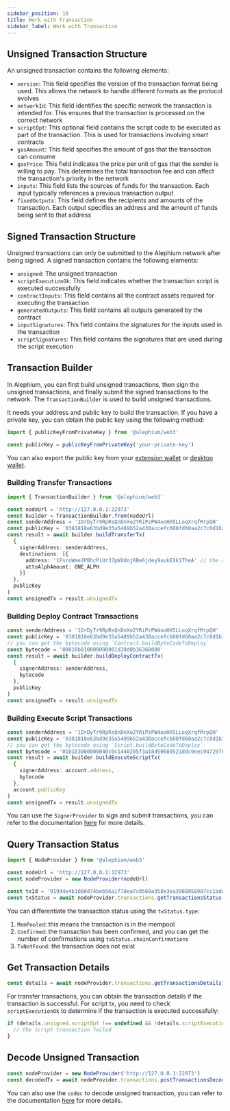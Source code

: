 ```yaml
---
sidebar_position: 10
title: Work with Transaction
sidebar_label: Work with Transaction
---
```


## Unsigned Transaction Structure

An unsigned transaction contains the following elements:

* `version`: This field specifies the version of the transaction format being used. This allows the network to handle different formats as the protocol evolves
* `networkId`: This field identifies the specific network the transaction is intended for. This ensures that the transaction is processed on the correct network
* `scriptOpt`: This optional field contains the script code to be executed as part of the transaction. This is used for transactions involving smart contracts
* `gasAmount`: This field specifies the amount of gas that the transaction can consume
* `gasPrice`: This field indicates the price per unit of gas that the sender is willing to pay. This determines the total transaction fee and can affect the transaction's priority in the network
* `inputs`: This field lists the sources of funds for the transaction. Each input typically references a previous transaction output
* `fixedOutputs`: This field defines the recipients and amounts of the transaction. Each output specifies an address and the amount of funds being sent to that address

## Signed Transaction Structure

Unsigned transactions can only be submitted to the Alephium network after being signed. A signed transaction contains the following elements:

* `unsigned`: The unsigned transaction
* `scriptExecutionOk`: This field indicates whether the transaction script is executed successfully
* `contractInputs`: This field contains all the contract assets required for executing the transaction
* `generatedOutputs`: This field contains all outputs generated by the contract
* `inputSignatures`: This field contains the signatures for the inputs used in the transaction
* `scriptSignatures`: This field contains the signatures that are used during the script execution

## Transaction Builder

In Alephium, you can first build unsigned transactions, then sign the unsigned transactions, and finally submit the signed transactions to the network. The `TransactionBuilder` is used to build unsigned transactions.

It needs your address and public key to build the transaction. If you have a private key, you can obtain the public key using the following method:

```typescript
import { publicKeyFromPrivateKey } from '@alephium/web3'

const publicKey = publicKeyFromPrivateKey('your-private-key')
```

You can also export the public key from your [extension wallet](/wallet/extension-wallet/getting-started#edit-account) or [desktop wallet](/wallet/desktop-wallet/getting-started.md#5-export-public-key-and-private-key).

### Building Transfer Transactions

```typescript
import { TransactionBuilder } from '@alephium/web3'

const nodeUrl = 'http://127.0.0.1:22973'
const builder = TransactionBuilder.from(nodeUrl)
const senderAddress = '1DrDyTr9RpRsQnDnXo2YRiPzPW4ooHX5LLoqXrqfMrpQH'
const publicKey = '0381818e63bd9e35a5489b52a430accefc608fd60aa2c7c0d1b393b5239aedf6b0'
const result = await builder.buildTransferTx(
  {
    signerAddress: senderAddress,
    destinations: [{
      address: '1FsroWmeJPBhcPiUr37pWXdojRBe6jdey9uukEXk1TheA' // the receiver address
      attoAlphAmount: ONE_ALPH
    }]
  },
  publicKey
)
const unsignedTx = result.unsignedTx
```

### Building Deploy Contract Transactions

```typescript
const senderAddress = '1DrDyTr9RpRsQnDnXo2YRiPzPW4ooHX5LLoqXrqfMrpQH'
const publicKey = '0381818e63bd9e35a5489b52a430accefc608fd60aa2c7c0d1b393b5239aedf6b0'
// you can get the bytecode using `Contract.buildByteCodeToDeploy`
const bytecode = '00010b010000000001d38d0b36360000'
const result = await builder.buildDeployContractTx(
  {
    signerAddress: senderAddress,
    bytecode
  },
  publicKey
)
const unsignedTx = result.unsignedTx
```

### Building Execute Script Transactions

```typescript
const senderAddress = '1DrDyTr9RpRsQnDnXo2YRiPzPW4ooHX5LLoqXrqfMrpQH'
const publicKey = '0381818e63bd9e35a5489b52a430accefc608fd60aa2c7c0d1b393b5239aedf6b0'
// you can get the bytecode using `Script.buildByteCodeToDeploy`
const bytecode = '010103000000040c0c1440205f3a18d50689521ddc9eec9472976c5495301169ae2d21af662e0836fb87f6ff0100'
const result = await builder.buildExecuteScriptTx(
  {
    signerAddress: account.address,
    bytecode
  },
  account.publicKey
)
const unsignedTx = result.unsignedTx
```

You can use the `SignerProvider` to sign and submit transactions, you can refer to the documentation [here](./signer-provider.md#usage-of-signerprovider) for more details.

## Query Transaction Status

```typescript
import { NodeProvider } from '@alephium/web3'

const nodeUrl = 'http://127.0.0.1:12973'
const nodeProvider = new NodeProvider(nodeUrl)

const txId = '919d4e4b1080d74beb56a1f78ea7c0569a358e3ea3988058987cc1addf4b93cc'
const txStatus = await nodeProvider.transactions.getTransactionsStatus({ txId })
```

You can differentiate the transaction status using the `txStatus.type`:

1. `MemPooled`: this means the transaction is in the mempool
2. `Confirmed`: the transaction has been confirmed, and you can get the number of confirmations using `txStatus.chainConfirmations`
3. `TxNotFound`: the transaction does not exist

## Get Transaction Details

```typescript
const details = await nodeProvider.transactions.getTransactionsDetailsTxid(txId)
```

For transfer transactions, you can obtain the transaction details if the transaction is successful. For script tx, you need to check `scriptExecutionOk` to determine if the transaction is executed successfully:

```typescript
if (details.unsigned.scriptOpt !== undefined && !details.scriptExecutionOk) {
  // the script transaction failed
}
```

## Decode Unsigned Transaction

```typescript
const nodeProvider = new NodeProvider('http://127.0.0.1:22973')
const decodedTx = await nodeProvider.transactions.postTransactionsDecodeUnsignedTx({ unsignedTx })
```

You can also use the `codec` to decode unsigned transaction, you can refer to the documentation [here](./codec.md) for more details.
